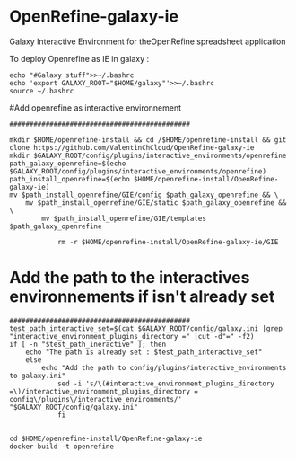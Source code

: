 # OpenRefine-galaxy-ie
Galaxy Interactive Environment for theOpenRefine spreadsheet application

To deploy Openrefine as IE in galaxy :
```
echo "#Galaxy stuff">>~/.bashrc
echo 'export GALAXY_ROOT="$HOME/galaxy"'>>~/.bashrc
source ~/.bashrc
```
#Add openrefine as interactive environnement
```
#############################################

mkdir $HOME/openrefine-install && cd /$HOME/openrefine-install && git clone https://github.com/ValentinChCloud/OpenRefine-galaxy-ie 
mkdir $GALAXY_ROOT/config/plugins/interactive_environments/openrefine
path_galaxy_openrefine=$(echo $GALAXY_ROOT/config/plugins/interactive_environments/openrefine)
path_install_openrefine=$(echo $HOME/openrefine-install/OpenRefine-galaxy-ie)
mv $path_install_openrefine/GIE/config $path_galaxy_openrefine && \
	mv $path_install_openrefine/GIE/static $path_galaxy_openrefine && \
		mv $path_install_openrefine/GIE/templates $path_galaxy_openrefine
			
			rm -r $HOME/openrefine-install/OpenRefine-galaxy-ie/GIE

```
# Add the path to the interactives environnements if isn't already set
```
#############################################
test_path_interactive_set=$(cat $GALAXY_ROOT/config/galaxy.ini |grep "interactive_environment_plugins_directory =" |cut -d"=" -f2)
if [ -n "$test_path_ineractive" ]; then
	echo "The path is already set : $test_path_interactive_set"
	else
		echo "Add the path to config/plugins/interactive_environments to galaxy.ini"
			sed -i 's/\(#interactive_environment_plugins_directory =\)/interactive_environment_plugins_directory = config\/plugins\/interactive_environments/' "$GALAXY_ROOT/config/galaxy.ini"
			fi


cd $HOME/openrefine-install/OpenRefine-galaxy-ie
docker build -t openrefine 
```
